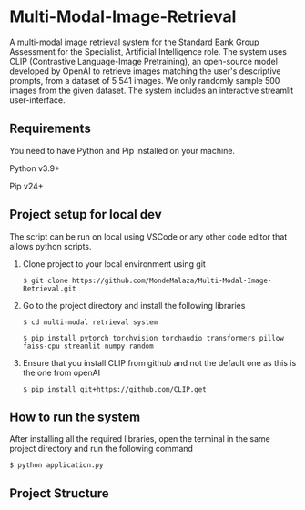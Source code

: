 # Multi-Modal-Image-Retrieval
A multi-modal image retrieval system for the Standard Bank Group Assessment for the Specialist, Artificial Intelligence role.
The system uses CLIP (Contrastive Language-Image Pretraining), an open-source model developed by OpenAI to retrieve images matching the user's descriptive prompts, from a dataset of 5 541 images.
We only randomly sample 500 images from the given dataset. 
The system includes an interactive streamlit user-interface.

## Requirements
You need to have Python and Pip installed on your machine. 

Python v3.9+

Pip v24+

## Project setup for local dev
The script can be run on local using VSCode or any other code editor that allows python scripts. 

1. Clone project to your local environment using git
   
   `$ git clone https://github.com/MondeMalaza/Multi-Modal-Image-Retrieval.git`

2. Go to the project directory and install the following libraries
   
   `$ cd multi-modal retrieval system`
   
   `$ pip install pytorch torchvision torchaudio transformers pillow faiss-cpu streamlit numpy random`
3. Ensure that you install CLIP from github and not the default one as this is the one from openAI

   `$ pip install git+https://github.com/CLIP.get`
   
## How to run the system

After installing all the required libraries, open the terminal in the same project directory and run the following command

`$ python application.py`
## Project Structure
